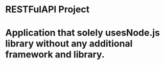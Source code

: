 # RESTFulAPI Project
# Application that solely usesNode.js library without any additional framework and library.  